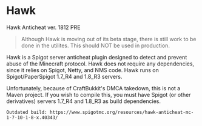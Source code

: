 # Hawk
Hawk Anticheat ver. 1812 PRE

> Although Hawk is moving out of its beta stage, there is still work to be done in the utilites. This should NOT be used in production.

Hawk is a Spigot server anticheat plugin designed to detect and prevent abuse of the Minecraft protocol. Hawk does not require any dependencies, since it relies on Spigot, Netty, and NMS code. Hawk runs on Spigot/PaperSpigot 1.7_R4 and 1.8_R3 servers.

Unfortunately, because of CraftBukkit's DMCA takedown, this is not a Maven project. If you wish to compile this, you must have Spigot (or other derivatives) servers 1.7_R4 and 1.8_R3 as build dependencies.  

```Outdated build: https://www.spigotmc.org/resources/hawk-anticheat-mc-1-7-10-1-8-x.40343/```
